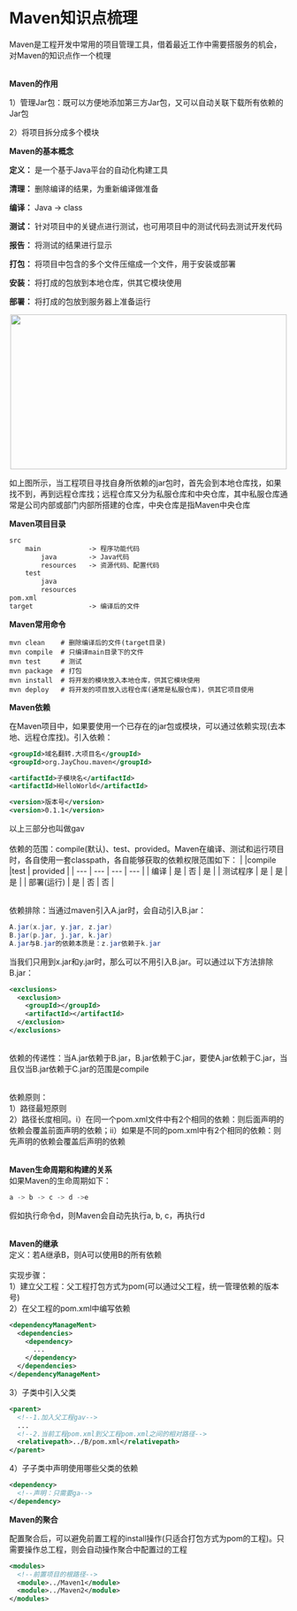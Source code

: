 # Maven知识点梳理
Maven是工程开发中常用的项目管理工具，借着最近工作中需要搭服务的机会，对Maven的知识点作一个梳理</br></br>

**Maven的作用**

1）管理Jar包：既可以方便地添加第三方Jar包，又可以自动关联下载所有依赖的Jar包</br>

2）将项目拆分成多个模块</br>

**Maven的基本概念**

**定义：** 是一个基于Java平台的自动化构建工具</br>

**清理：** 删除编译的结果，为重新编译做准备</br>

**编译：** Java -> class </br>

**测试：** 针对项目中的关键点进行测试，也可用项目中的测试代码去测试开发代码</br>

**报告：** 将测试的结果进行显示</br>

**打包：** 将项目中包含的多个文件压缩成一个文件，用于安装或部署</br>

**安装：** 将打成的包放到本地仓库，供其它模块使用</br>

**部署：** 将打成的包放到服务器上准备运行</br>

<center>
<img src="https://github.com/yaoleiliu/algorithm_strategy_for_advertise/blob/main/5.%E5%B7%A5%E7%A8%8B%E8%83%BD%E5%8A%9B%E5%BB%BA%E8%AE%BE/1.%E6%97%A5%E5%B8%B8%E5%BC%80%E5%8F%91/Maven%E7%9F%A5%E8%AF%86%E7%82%B9%E6%A2%B3%E7%90%86/image/1.png" width="500" height="280"/>
</center>

如上图所示，当工程项目寻找自身所依赖的jar包时，首先会到本地仓库找，如果找不到，再到远程仓库找；远程仓库又分为私服仓库和中央仓库，其中私服仓库通常是公司内部或部门内部所搭建的仓库，中央仓库是指Maven中央仓库

**Maven项目目录**

```xml
src
    main            -> 程序功能代码
        java        -> Java代码
        resources   -> 资源代码、配置代码
    test
        java
        resources
pom.xml 
target              -> 编译后的文件
```

**Maven常用命令**
```shell 
mvn clean    # 删除编译后的文件(target目录)
mvn compile  # 只编译main目录下的文件
mvn test     # 测试
mvn package  # 打包
mvn install  # 将开发的模块放入本地仓库，供其它模块使用
mvn deploy   # 将开发的项目放入远程仓库(通常是私服仓库)，供其它项目使用
```

**Maven依赖**

在Maven项目中，如果要使用一个已存在的jar包或模块，可以通过依赖实现(去本地、远程仓库找)。引入依赖：
```xml
<groupId>域名翻转.大项目名</groupId>
<groupId>org.JayChou.maven</groupId>

<artifactId>子模块名</artifactId>
<artifactId>HelloWorld</artifactId>

<version>版本号</version>
<version>0.1.1</version>
```
以上三部分也叫做gav</br></br>
依赖的范围：compile(默认)、test、provided。Maven在编译、测试和运行项目时，各自使用一套classpath，各自能够获取的依赖权限范围如下：
|     |compile     |test     | provided    |
| --- | --- | --- | --- |
|  编译   |  是   |  否   |  是   |
|  测试程序   |  是   |  是   | 是    |
|  部署(运行)   | 是    | 否    | 否   |

</br>
依赖排除：当通过maven引入A.jar时，会自动引入B.jar：

```java
A.jar(x.jar, y.jar, z.jar)
B.jar(p.jar, j.jar, k.jar)
A.jar与B.jar的依赖本质是：z.jar依赖于k.jar
```

当我们只用到x.jar和y.jar时，那么可以不用引入B.jar。可以通过以下方法排除B.jar：

```xml
<exclusions>
  <exclusion>
    <groupId></groupId>
    <artifactId></artifactId>
  </exclusion>
</exclusions>
```
</br>
依赖的传递性：当A.jar依赖于B.jar，B.jar依赖于C.jar，要使A.jar依赖于C.jar，当且仅当B.jar依赖于C.jar的范围是compile</br></br>

依赖原则：</br>
1）路径最短原则</br>
2）路径长度相同。i）在同一个pom.xml文件中有2个相同的依赖：则后面声明的依赖会覆盖前面声明的依赖；ii）如果是不同的pom.xml中有2个相同的依赖：则先声明的依赖会覆盖后声明的依赖</br></br>

**Maven生命周期和构建的关系** </br>如果Maven的生命周期如下：

```scala
a -> b -> c -> d ->e
```
假如执行命令d，则Maven会自动先执行a, b, c，再执行d</br></br>

**Maven的继承**</br>
定义：若A继承B，则A可以使用B的所有依赖</br></br>
实现步骤：</br>
1）建立父工程：父工程打包方式为pom(可以通过父工程，统一管理依赖的版本号)</br>
2）在父工程的pom.xml中编写依赖

```xml
<dependencyManageMent>
  <dependencies>
    <dependency>
      ...
    </dependency>
  </dependencies>
</dependencyManageMent>
```

3）子类中引入父类

```xml
<parent>
  <!--1.加入父工程gav-->
  ...
  <!--2.当前工程pom.xml到父工程pom.xml之间的相对路径-->
  <relativepath>../B/pom.xml</relativepath>
</parent>
```

4）子子类中声明使用哪些父类的依赖

```xml
<dependency>
  <!--声明：只需要ga-->
</dependency>
```

**Maven的聚合**</br>

配置聚合后，可以避免前置工程的install操作(只适合打包方式为pom的工程)。只需要操作总工程，则会自动操作聚合中配置过的工程

```xml
<modules>
  <!--前置项目的根路径-->
  <module>../Maven1</module>
  <module>../Maven2</module>
</modules>
```
